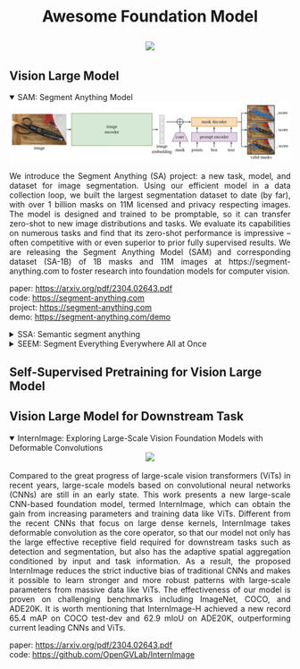 # <p align="center">Awesome Foundation Model</p>  
<div align="center"><img src="assets/sam-demo.gif"/></div>  

## Vision Large Model

<details open>
<summary>SAM: Segment Anything Model</summary>
<div align="center"><img src="assets/sam.png"/></div>    
<div align="justify">
<p>
We introduce the Segment Anything (SA) project: a new task, model, and dataset for image segmentation. Using our efficient model in a data collection loop, we built the largest segmentation dataset to date (by far), with over 1 billion masks on 11M licensed and privacy respecting images. The model is designed and trained to be promptable, so it can transfer zero-shot to new image distributions and tasks. We evaluate its capabilities on numerous tasks and find that its zero-shot performance is impressive – often competitive with or even superior to prior fully supervised results. We are releasing the Segment Anything Model (SAM) and corresponding dataset (SA-1B) of 1B masks and 11M images at https://segment-anything.com to foster research into foundation models for computer vision.
 
paper: https://arxiv.org/pdf/2304.02643.pdf  
code: https://segment-anything.com  
project: https://segment-anything.com  
demo: https://segment-anything.com/demo  
</p>
</div>
</details>

<details>
<summary>SSA: Semantic segment anything</summary>
<div align="center"><img src="assets/ssa.png"/></div>    
<div align="justify">
<p>
SAM is a powerful model for arbitrary object segmentation, while SA-1B is the largest segmentation dataset to date. However, SAM lacks the ability to predict semantic categories for each mask. (I) To address above limitation, we propose a pipeline on top of SAM to predict semantic category for each mask, called Semantic Segment Anything (SSA). (II) Moreover, our SSA can serve as an automated dense open-vocabulary annotation engine called Semantic segment anything labeling engine (SSA-engine), providing rich semantic category annotations for SA-1B or any other dataset. This engine significantly reduces the need for manual annotation and associated costs.

paper:  
code: https://github.com/fudan-zvg/Semantic-Segment-Anything  
demo: https://replicate.com/cjwbw/semantic-segment-anything
</p>
</div>
</details>


<details>
<summary>SEEM: Segment Everything Everywhere All at Once</summary>
<div align="center"><img src="assets/seem.png"/></div>    
<div align="justify">
<p>
Despite the growing demand for interactive AI systems, there have been few comprehensive studies on human-AI interaction in visual understanding e.g. segmentation. Inspired by the development of prompt-based universal interfaces for LLMs, this paper presents SEEM, a promptable, interactive model for Segmenting Everything Everywhere all at once in an image. SEEM has four desiderata: i) Versatility by introducing a versatile prompting engine for different types of prompts, including points, boxes, scribbles, masks, texts, and referred regions of another image; ii) Compositionality by learning a joint visual-semantic space for visual and textual prompts to compose queries on the fly for inference as shown in Fig. 1; iii) Interactivity by incorporating learnable memory prompts to retain dialog history information via mask-guided cross-attention; and iv) Semantic-awareness by using a text encoder to encode text queries and mask labels for open-vocabulary segmentation. A comprehensive empirical study is performed to validate the effectiveness of SEEM on various segmentation tasks. SEEM shows a strong capability of generalizing to unseen user intents as it learned to compose prompts of different types in a unified representation space. In addition, SEEM can efficiently handle multiple rounds of interactions with a lightweight prompt decoder. The SEEM demo is available at https://github.com/UX-Decoder/Segment-Everything-Everywhere-All-At-Once, and the source code will be released at the same place.

paper: https://arxiv.org/pdf/2304.06718.pdf  
code: https://github.com/UX-Decoder/Segment-Everything-Everywhere-All-At-Once  
demo: https://huggingface.co/spaces/xdecoder/SEEM   
</p>
</div>
</details>


##  Self-Supervised Pretraining for Vision Large Model

##  Vision Large Model for Downstream Task
<details open>
<summary>InternImage: Exploring Large-Scale Vision Foundation Models with Deformable Convolutions</summary>
<div align="center"><img src="assets/intern-image.png"/></div>    
<div align="justify">
<p>
Compared to the great progress of large-scale vision transformers (ViTs) in recent years, large-scale models based on convolutional neural networks (CNNs) are still
in an early state. This work presents a new large-scale CNN-based foundation model, termed InternImage, which can obtain the gain from increasing parameters and training data like ViTs. Different from the recent CNNs that focus on large dense kernels, InternImage takes deformable convolution as the core operator, so that our model not only has the large effective receptive field required for downstream tasks such as detection and segmentation, but also has the adaptive spatial aggregation conditioned by input and task information. As a result, the proposed InternImage reduces the strict inductive bias of traditional CNNs and makes it possible to learn stronger and more robust patterns with large-scale parameters from massive data like ViTs. The effectiveness of our model is proven on challenging benchmarks including ImageNet, COCO, and ADE20K. It is worth mentioning that InternImage-H achieved a new record 65.4 mAP on COCO test-dev and 62.9 mIoU on ADE20K, outperforming current leading CNNs and ViTs.
 
paper: https://arxiv.org/pdf/2304.02643.pdf  
code: https://github.com/OpenGVLab/InternImage  
</p>
</div>
</details>
